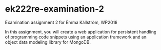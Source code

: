 # ek222re-examination-2
Examination assignment 2 for Emma Källström, WP2018

In this assignment, you will create a web application for persistent handling of 
programming code snippets using an application framework and an object data modeling library for MongoDB.
